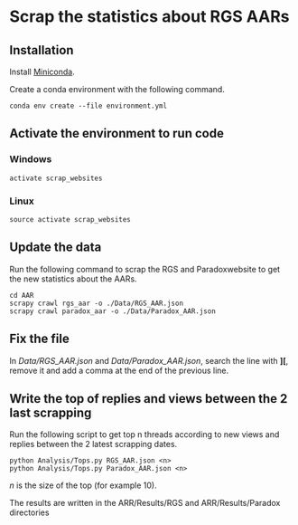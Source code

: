 # Scrap the statistics about RGS AARs

## Installation
Install [Miniconda](https://conda.io/miniconda.html).

Create a conda environment with the following command.

````
conda env create --file environment.yml
````

## Activate the environment to run code
### Windows
````
activate scrap_websites
````

### Linux
````
source activate scrap_websites
````

## Update the data

Run the following command to scrap the RGS and Paradoxwebsite to get the new statistics about the
AARs.

```
cd AAR
scrapy crawl rgs_aar -o ./Data/RGS_AAR.json
scrapy crawl paradox_aar -o ./Data/Paradox_AAR.json
```

## Fix the file

In *Data/RGS_AAR.json* and *Data/Paradox_AAR.json*, search the line with **][**,
remove it and add a comma at the end of the previous line.

## Write the top of replies and views between the 2 last scrapping

Run the following script to get top n threads according to new views and replies between the 
2 latest scrapping dates.

```
python Analysis/Tops.py RGS_AAR.json <n>
python Analysis/Tops.py Paradox_AAR.json <n>
```

*n* is the size of the top (for example 10).

The results are written in the ARR/Results/RGS and ARR/Results/Paradox directories
